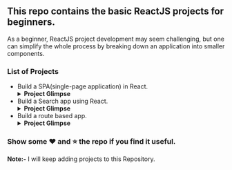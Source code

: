 <h2>This repo contains the basic ReactJS projects for beginners.</h2>
<p>As a beginner, ReactJS project development may seem challenging, but one can simplify the whole process by breaking down an application into smaller components.</p>
<h3>List of Projects</h3>
<ul>
<li>
Build a SPA(single-page application) in React.
<details>
<summary><b>Project Glimpse</b></summary>
<img src="./images/project_1(1).png" width="450"> &nbsp; &nbsp;
<img src="./images/project_1(2).png" width="450">
</details>
</li>
<li>
Build a Search app using React.
<details>
<summary><b>Project Glimpse</b></summary>
<img src="./images/project_2(1).png" width="450"> &nbsp; &nbsp;
<img src="./images/project_2(2).png" width="410">
</details> 
</li>
<li>
Build a route based app.
<details>
<summary><b>Project Glimpse</b></summary>
<img src="./images/project_3(1).png" width="450"> &nbsp; &nbsp;
<img src="./images/project_3(2).png" width="410">
<img src="./images/project_3(3).png" width="450"> &nbsp; &nbsp;
<img src="./images/project_3(4).png" width="410">
</details> 
</li>
</ul>

<h3>Show some ❤ and ⭐ the repo if you find it useful. </h3>
<b>Note:-</b>
I will keep adding projects to this Repository.
